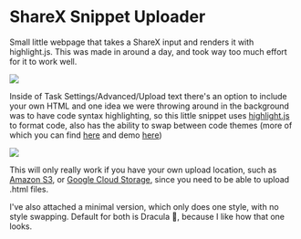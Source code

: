 # ShareX Snippet Uploader

Small little webpage that takes a ShareX input and renders it with highlight.js.
 This was made in around a day, and took way too much effort for it to work well.

![](https://i.imgur.com/AGTbBOE.gif)

Inside of Task Settings/Advanced/Upload text there's an option to include your own HTML and one idea we were throwing around in the background was to have code syntax highlighting, so this little snippet uses [highlight.js](https://highlightjs.org/) to format code, also has the ability to swap between code themes (more of which you can find [here](https://github.com/highlightjs/highlight.js/tree/main/src/styles) and demo [here](https://highlightjs.org/static/demo/))

![](https://i.imgur.com/vgUxyYj.png)

This will only really work if you have your own upload location, such as [Amazon S3](https://getsharex.com/docs/amazon-s3), or [Google Cloud Storage](https://getsharex.com/docs/google-cloud-storage), since you need to be able to upload .html files.

I've also attached a minimal version, which only does one style, with no style swapping.
Default for both is Dracula 🦇, because I like how that one looks.
